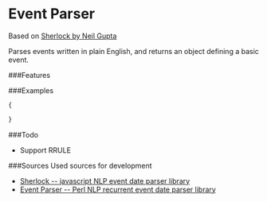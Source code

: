 Event Parser
========
Based on [Sherlock by Neil Gupta](https://github.com/neilgupta/Sherlock/)

Рarses events written in plain English, and returns an object defining a basic event.

###Features

###Examples


```javascript
{

}
```
###Todo
* Support RRULE

###Sources
Used sources for development

* [Sherlock -- javascript NLP event date parser library](https://github.com/neilgupta/Sherlock/)
* [Event Parser -- Perl NLP recurrent event date parser library](https://github.com/kvh/recurrent/blob/master/src/recurrent/event_parser.py)